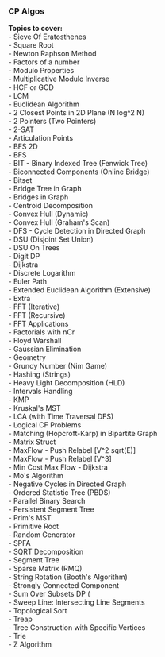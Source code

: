 ### CP Algos

**Topics to cover:**     
    - Sieve Of Eratosthenes     
    - Square Root       
    - Newton Raphson Method     
    - Factors of a number       
    - Modulo Properties     
    - Multiplicative Modulo Inverse     
    - HCF or GCD        
    - LCM       
    - Euclidean Algorithm       
    - 2 Closest Points in 2D Plane (N log^2 N)      
    - 2 Pointers (Two Pointers)     
    - 2-SAT     
    - Articulation Points       
    - BFS 2D        
    - BFS       
    - BIT - Binary Indexed Tree (Fenwick Tree)      
    - Biconnected Components (Online Bridge)        
    - Bitset        
    - Bridge Tree in Graph      
    - Bridges in Graph      
    - Centroid Decomposition        
    - Convex Hull (Dynamic)     
    - Convex Hull (Graham's Scan)       
    - DFS - Cycle Detection in Directed Graph       
    - DSU (Disjoint Set Union)      
    - DSU On Trees      
    - Digit DP      
    - Dijkstra      
    - Discrete Logarithm        
    - Euler Path        
    - Extended Euclidean Algorithm (Extensive)      
    - Extra     
    - FFT (Iterative)       
    - FFT (Recursive)       
    - FFT Applications      
    - Factorials with nCr       
    - Floyd Warshall        
    - Gaussian Elimination      
    - Geometry      
    - Grundy Number (Nim Game)      
    - Hashing (Strings)     
    - Heavy Light Decomposition (HLD)       
    - Intervals Handling        
    - KMP       
    - Kruskal's MST     
    - LCA (with Time Traversal DFS)     
    - Logical CF Problems       
    - Matching (Hopcroft-Karp) in Bipartite Graph       
    - Matrix Struct     
    - MaxFlow - Push Relabel [V^2 sqrt(E)]      
    - MaxFlow - Push Relabel [V^3]      
    - Min Cost Max Flow - Dijkstra      
    - Mo's Algorithm        
    - Negative Cycles in Directed Graph     
    - Ordered Statistic Tree (PBDS)     
    - Parallel Binary Search        
    - Persistent Segment Tree       
    - Prim's MST        
    - Primitive Root        
    - Random Generator      
    - SPFA      
    - SQRT Decomposition        
    - Segment Tree      
    - Sparse Matrix (RMQ)       
    - String Rotation (Booth's Algorithm)       
    - Strongly Connected Component      
    - Sum Over Subsets DP (     
    - Sweep Line: Intersecting Line Segments        
    - Topological Sort      
    - Treap     
    - Tree Construction with Specific Vertices      
    - Trie      
    - Z Algorithm       